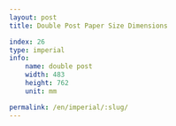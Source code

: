 ```yaml
---
layout: post
title: Double Post Paper Size Dimensions

index: 26
type: imperial
info:
    name: double post
    width: 483
    height: 762
    unit: mm

permalink: /en/imperial/:slug/
---
```



